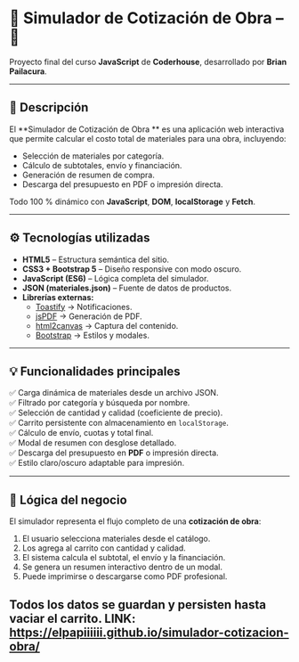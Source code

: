 # 🧱 Simulador de Cotización de Obra –  💪

Proyecto final del curso **JavaScript** de **Coderhouse**, desarrollado por **Brian Pailacura**.

---

## 🎯 Descripción

El **Simulador de Cotización de Obra ** es una aplicación web interactiva que permite calcular el costo total de materiales para una obra, incluyendo:
- Selección de materiales por categoría.
- Cálculo de subtotales, envío y financiación.
- Generación de resumen de compra.
- Descarga del presupuesto en PDF o impresión directa.

Todo 100 % dinámico con **JavaScript**, **DOM**, **localStorage** y **Fetch**.

---

## ⚙️ Tecnologías utilizadas

- **HTML5** – Estructura semántica del sitio.  
- **CSS3 + Bootstrap 5** – Diseño responsive con modo oscuro.  
- **JavaScript (ES6)** – Lógica completa del simulador.  
- **JSON (materiales.json)** – Fuente de datos de productos.  
- **Librerías externas:**
  - [Toastify](https://apvarun.github.io/toastify-js/) → Notificaciones.  
  - [jsPDF](https://github.com/parallax/jsPDF) → Generación de PDF.  
  - [html2canvas](https://html2canvas.hertzen.com/) → Captura del contenido.  
  - [Bootstrap](https://getbootstrap.com/) → Estilos y modales.  

---

## 💡 Funcionalidades principales

✅ Carga dinámica de materiales desde un archivo JSON.  
✅ Filtrado por categoría y búsqueda por nombre.  
✅ Selección de cantidad y calidad (coeficiente de precio).  
✅ Carrito persistente con almacenamiento en `localStorage`.  
✅ Cálculo de envío, cuotas y total final.  
✅ Modal de resumen con desglose detallado.  
✅ Descarga del presupuesto en **PDF** o impresión directa.  
✅ Estilo claro/oscuro adaptable para impresión.  

---

## 🧠 Lógica del negocio

El simulador representa el flujo completo de una **cotización de obra**:

1. El usuario selecciona materiales desde el catálogo.  
2. Los agrega al carrito con cantidad y calidad.  
3. El sistema calcula el subtotal, el envío y la financiación.  
4. Se genera un resumen interactivo dentro de un modal.  
5. Puede imprimirse o descargarse como PDF profesional.  

Todos los datos se guardan y persisten hasta vaciar el carrito.
LINK:  https://elpapiiiiii.github.io/simulador-cotizacion-obra/
---
